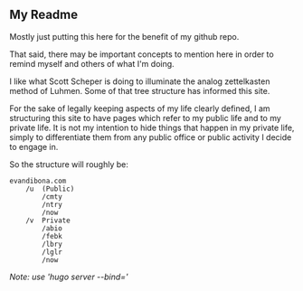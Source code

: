## My Readme

Mostly just putting this here for the benefit of my github repo. 

That said, there may be important concepts to mention here in order to remind myself and others of what I'm doing. 

I like what Scott Scheper is doing to illuminate the analog zettelkasten method of Luhmen. Some of that tree structure has informed this site. 

For the sake of legally keeping aspects of my life clearly defined, I am structuring this site to have pages which refer to my public life and to my private life. It is not my intention to hide things that happen in my private life, simply to differentiate them from any public office or public activity I decide to engage in. 

So the structure will roughly be:

```
evandibona.com
	/u	(Public)
		/cmty
		/ntry
		/now
	/v	Private
		/abio
		/febk
		/lbry
		/lglr
		/now
```

*Note: use 'hugo server --bind='*
